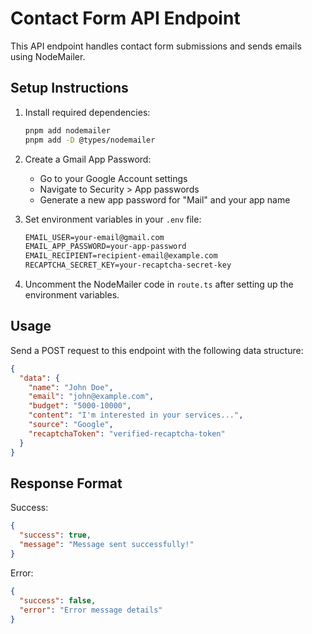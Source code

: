 # Contact Form API Endpoint

This API endpoint handles contact form submissions and sends emails using NodeMailer.

## Setup Instructions

1. Install required dependencies:

   ```bash
   pnpm add nodemailer
   pnpm add -D @types/nodemailer
   ```

2. Create a Gmail App Password:
   - Go to your Google Account settings
   - Navigate to Security > App passwords
   - Generate a new app password for "Mail" and your app name

3. Set environment variables in your `.env` file:

   ```txt
   EMAIL_USER=your-email@gmail.com
   EMAIL_APP_PASSWORD=your-app-password
   EMAIL_RECIPIENT=recipient-email@example.com
   RECAPTCHA_SECRET_KEY=your-recaptcha-secret-key
   ```

4. Uncomment the NodeMailer code in `route.ts` after setting up the environment variables.

## Usage

Send a POST request to this endpoint with the following data structure:

```json
{
  "data": {
    "name": "John Doe",
    "email": "john@example.com",
    "budget": "5000-10000",
    "content": "I'm interested in your services...",
    "source": "Google",
    "recaptchaToken": "verified-recaptcha-token"
  }
}
```

## Response Format

Success:

```json
{
  "success": true,
  "message": "Message sent successfully!"
}
```

Error:

```json
{
  "success": false,
  "error": "Error message details"
}
``` 